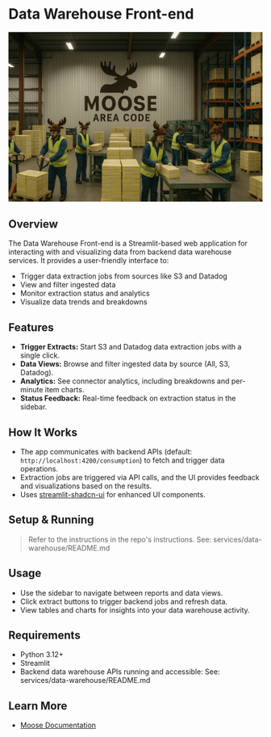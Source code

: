 # Data Warehouse Front-end

![dw-logo.png](../../services/data-warehouse/dw-logo.png)

## Overview

The Data Warehouse Front-end is a Streamlit-based web application for interacting with and visualizing data from backend data warehouse services. It provides a user-friendly interface to:
- Trigger data extraction jobs from sources like S3 and Datadog
- View and filter ingested data
- Monitor extraction status and analytics
- Visualize data trends and breakdowns

## Features
- **Trigger Extracts:** Start S3 and Datadog data extraction jobs with a single click.
- **Data Views:** Browse and filter ingested data by source (All, S3, Datadog).
- **Analytics:** See connector analytics, including breakdowns and per-minute item charts.
- **Status Feedback:** Real-time feedback on extraction status in the sidebar.

## How It Works
- The app communicates with backend APIs (default: `http://localhost:4200/consumption`) to fetch and trigger data operations.
- Extraction jobs are triggered via API calls, and the UI provides feedback and visualizations based on the results.
- Uses [streamlit-shadcn-ui](https://github.com/streamlit/streamlit-shadcn-ui) for enhanced UI components.

## Setup & Running

> Refer to the instructions in the repo's instructions.  See: services/data-warehouse/README.md

## Usage
- Use the sidebar to navigate between reports and data views.
- Click extract buttons to trigger backend jobs and refresh data.
- View tables and charts for insights into your data warehouse activity.

## Requirements
- Python 3.12+
- Streamlit
- Backend data warehouse APIs running and accessible: See: services/data-warehouse/README.md

## Learn More
- [Moose Documentation](https://docs.fiveonefour.com/moose)


